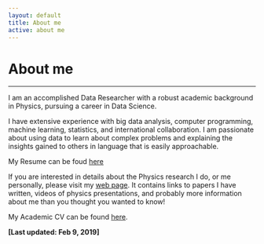 ```yaml
---
layout: default
title: About me
active: about me
---
```


<p><h1>About me</h1></p>

___

I am an accomplished Data Researcher with a robust academic background in Physics, pursuing a career in Data Science.

I have extensive experience with big data analysis, computer programming, machine learning, statistics, and international collaboration. I am passionate about using data to learn about complex problems and explaining the insights gained to others in language that is easily approachable.

My Resume can be foud [here](https://chmartin.web.cern.ch/chmartin/Chris_Martin/contact/Resume.pdf)

If you are interested in details about the Physics research I do, or me personally, please visit my [web page](https://chmartin.web.cern.ch/chmartin/Chris_Martin/). It contains links to papers I have written, videos of physics presentations, and probably more information about me than you thought you wanted to know!

My Academic CV can be found [here](https://chmartin.web.cern.ch/chmartin/Chris_Martin/contact/CV.pdf).
 

**[Last updated: Feb 9, 2019]**